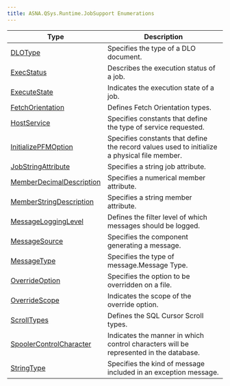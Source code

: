 ```yaml
---
title: ASNA.QSys.Runtime.JobSupport Enumerations
---
```



| Type | Description |
| --- | --- |
| [DLOType](/reference/runtime/qsys-runtime-job-support/dlo-type.html) | Specifies the type of a DLO document. |
| [ExecStatus](/reference/runtime/qsys-runtime-job-support/exec-status.html) | Describes the execution status of a job. |
| [ExecuteState](/reference/runtime/qsys-runtime-job-support/execute-state.html) | Indicates the execution state of a job. |
| [FetchOrientation](/reference/runtime/qsys-runtime-job-support/fetch-orientation.html) | Defines Fetch Orientation types. |
| [HostService](/reference/runtime/qsys-runtime-job-support/host-service.html) | Specifies constants that define the type of service requested. |
| [InitializePFMOption](/reference/runtime/qsys-runtime-job-support/initialize-pfm-option.html) | Specifies constants that define the record values used to initialize a physical file member. |
| [JobStringAttribute](/reference/runtime/qsys-runtime-job-support/job-string-attribute.html) | Specifies a string job attribute. |
| [MemberDecimalDescription](/reference/runtime/qsys-runtime-job-support/member-decimal-description.html) | Specifies a numerical member attribute. |
| [MemberStringDescription](/reference/runtime/qsys-runtime-job-support/member-string-description.html) | Specifies a string member attribute. |
| [MessageLoggingLevel](/reference/runtime/qsys-runtime-job-support/message-logging-level.html) | Defines the filter level of which messages should be logged. |
| [MessageSource](/reference/runtime/qsys-runtime-job-support/message-source.html) | Specifies the component generating a message. |
| [MessageType](/reference/runtime/qsys-runtime-job-support/message-type.html) | Specifies the type of message.Message Type. |
| [OverrideOption](/reference/runtime/qsys-runtime-job-support/override-option.html) | Specifies the option to be overridden on a file. |
| [OverrideScope](/reference/runtime/qsys-runtime-job-support/override-scope.html) | Indicates the scope of the override option. |
| [ScrollTypes](/reference/runtime/qsys-runtime-job-support/scroll-types.html) | Defines the SQL Cursor Scroll types. |
| [SpoolerControlCharacter](/reference/runtime/qsys-runtime-job-support/spooler-control-character.html) | Indicates the manner in which control characters will be represented in the database. |
| [StringType](/reference/runtime/qsys-runtime-job-support/string-type.html) | Specifies the kind of message included in an exception message. |

